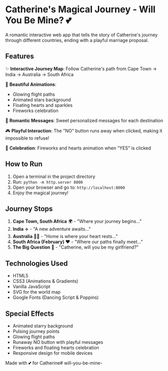 # Catherine's Magical Journey - Will You Be Mine? 💕

A romantic interactive web app that tells the story of Catherine's journey through different countries, ending with a playful marriage proposal.

## Features

✨ **Interactive Journey Map**: Follow Catherine's path from Cape Town → India → Australia → South Africa

🎨 **Beautiful Animations**: 
- Glowing flight paths
- Animated stars background
- Floating hearts and sparkles
- Fireworks celebration

💖 **Romantic Messages**: Sweet personalized messages for each destination

🎮 **Playful Interaction**: The "NO" button runs away when clicked, making it impossible to refuse!

🎉 **Celebration**: Fireworks and hearts animation when "YES" is clicked

## How to Run

1. Open a terminal in the project directory
2. Run: `python -m http.server 8000`
3. Open your browser and go to: `http://localhost:8000`
4. Enjoy the magical journey!

## Journey Stops

1. **Cape Town, South Africa** 🌍 - "Where your journey begins..."
2. **India** ✈️ - "A new adventure awaits..."
3. **Australia** 🐨✨ - "Home is where your heart rests..."
4. **South Africa (February)** ❤️ - "Where our paths finally meet..."
5. **The Big Question** 💍 - "Catherine, will you be my girlfriend?"

## Technologies Used

- HTML5
- CSS3 (Animations & Gradients)
- Vanilla JavaScript
- SVG for the world map
- Google Fonts (Dancing Script & Poppins)

## Special Effects

- Animated starry background
- Pulsing journey points
- Glowing flight paths
- Runaway NO button with playful messages
- Fireworks and floating hearts celebration
- Responsive design for mobile devices

Made with 💕 for Catherine#   w i l l - y o u - b e - m i n e -  
 